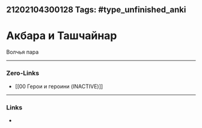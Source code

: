 21202104300128
Tags: #type_unfinished_anki 
---
# Акбара и Ташчайнар

Волчья пара

---
### Zero-Links
- [[00 Герои и героини (INACTIVE)]]
---
### Links
-
